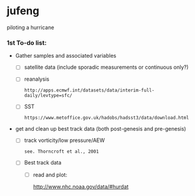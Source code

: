 # jufeng
piloting a hurricane

### 1st To-do list:
- Gather samples and associated variables
  - [ ] satellite data (include sporadic measurements or continuous only?)
  - [ ] reanalysis
        
        http://apps.ecmwf.int/datasets/data/interim-full-daily/levtype=sfc/
  - [ ] SST
        
        https://www.metoffice.gov.uk/hadobs/hadsst3/data/download.html
- get and clean up best track data (both post-genesis and pre-genesis)
  - [ ] track vorticity/low pressure/AEW
   
        see. Thorncroft et al., 2001
  - [ ] Best track data
    - [ ] read and plot: 
        
        http://www.nhc.noaa.gov/data/#hurdat
  
